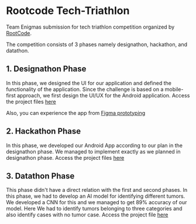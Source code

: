 # Rootcode Tech-Triathlon
Team Enigmas submission for tech triathlon competition organized by [RootCode](https://rootcodelabs.com/).

The competition consists of 3 phases namely designathon, hackathon, and datathon. 

## 1. Designathon Phase
In this phase, we designed the UI for our application and defined the functionality of the application. Since the challenge is based on a mobile-first approach, we first design the UI/UX for the Android application.
Access the project files [here](https://github.com/ISMadusanka/rootcode-tech-triathlon/tree/main/Enigmas_Designathon_Phase)

Also, you can experience the app from [Figma prototyping](https://www.figma.com/proto/c4jeNTKah5YzlCkpKbV2HN/Enigmas_SpireX_Design?page-id=0%3A1&type=design&node-id=113-2278&viewport=358%2C105%2C0.15&t=LZZcJF1GeCYvsKxT-1&scaling=scale-down&starting-point-node-id=1%3A2&mode=design)

## 2. Hackathon Phase
In this phase, we developed our Android App according to our plan in the designathon phase. We managed to implement exactly as we planned in designathon phase.
Access the project files [here](https://github.com/ISMadusanka/rootcode-tech-triathlon/tree/main/Enigmas_Hackathon_Phase)

## 3. Datathon Phase
This phase didn't have a direct relation with the first and second phases. In this phase, we had to develop an AI model for identifying different tumors. We developed a CNN for this and we managed to get 89% accuracy of our model. Here We had to identify tumors belonging to three categories and also identify cases with no tumor case. 
Access the project file [here](https://github.com/ISMadusanka/rootcode-tech-triathlon/tree/main/Enigmas_Datathon_Phase)
